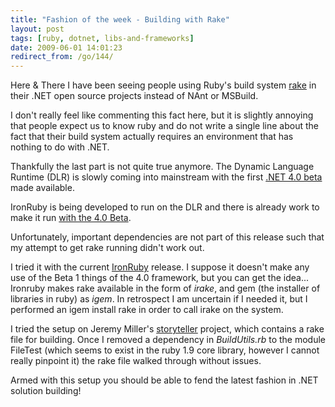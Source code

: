 ```yaml
---
title: "Fashion of the week - Building with Rake"
layout: post
tags: [ruby, dotnet, libs-and-frameworks]
date: 2009-06-01 14:01:23
redirect_from: /go/144/
---
```


Here & There I have been seeing people using Ruby's build system [rake](http://rake.rubyforge.org/) in their .NET open source projects instead of NAnt or MSBuild. 

I don't really feel like commenting this fact here, but it is slightly annoying that people expect us to know ruby and do not write a single line about the fact that their build system actually requires an environment that has nothing to do with .NET.

Thankfully the last part is not quite true anymore. The Dynamic Language Runtime (DLR) is slowly coming into mainstream with the first [.NET 4.0 beta](http://www.microsoft.com/downloads/details.aspx?FamilyID=ee2118cc-51cd-46ad-ab17-af6fff7538c9&displaylang=en) made available.

IronRuby is being developed to run on the DLR and there is already work to make it run [with the 4.0 Beta](http://ironruby.codeplex.com/Release/ProjectReleases.aspx?ReleaseId=27606).

Unfortunately, important dependencies are not part of this release such that my attempt to get rake running didn't work out.

I tried it with the current [IronRuby](http://www.ironruby.net/) release. I suppose it doesn't make any use of the Beta 1 things of the 4.0 framework, but you can get the idea...
Ironruby makes rake available in the form of _irake_, and gem (the installer of libraries in ruby) as _igem_. In retrospect I am uncertain if I needed it, but I performed an igem install rake in order to call irake on the system.

I tried the setup on Jeremy Miller's [storyteller](http://storyteller.tigris.org/) project, which contains a rake file for building. Once I removed a dependency in _BuildUtils.rb_ to the module FileTest (which seems to exist in the ruby 1.9 core library, however I cannot really pinpoint it) the rake file walked through without issues. 

Armed with this setup you should be able to fend the latest fashion in .NET solution building!